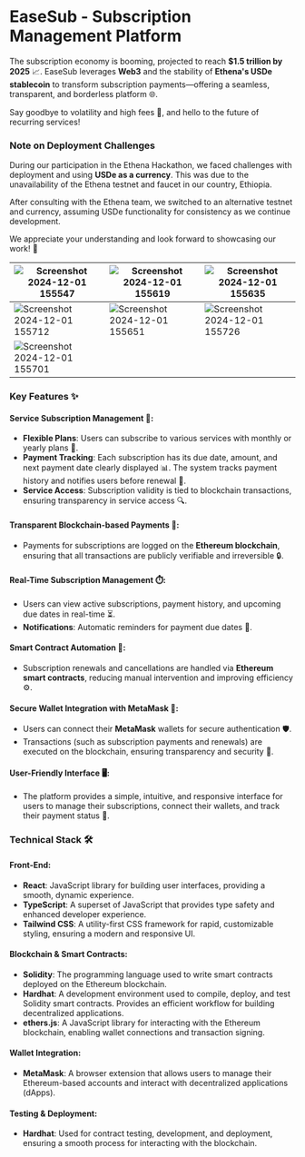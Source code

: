 # EaseSub - Subscription Management Platform

The subscription economy is booming, projected to reach **$1.5 trillion by 2025** 📈. EaseSub leverages **Web3** and the stability of **Ethena's USDe stablecoin** to transform subscription payments—offering a seamless, transparent, and borderless platform 🌐.  

Say goodbye to volatility and high fees 🙌, and hello to the future of recurring services!

### Note on Deployment Challenges

During our participation in the Ethena Hackathon, we faced challenges with deployment and using **USDe as a currency**. This was due to the unavailability of the Ethena testnet and faucet in our country, Ethiopia.  

After consulting with the Ethena team, we switched to an alternative testnet and currency, assuming USDe functionality for consistency as we continue development. 

We appreciate your understanding and look forward to showcasing our work! 🚀  

| ![Screenshot 2024-12-01 155547](https://github.com/user-attachments/assets/84802fb9-12a4-46a7-9ff7-e9b9f3d505f5) | ![Screenshot 2024-12-01 155619](https://github.com/user-attachments/assets/099e3b2c-4c31-49a3-b9ac-42a2c66c2b2c) | ![Screenshot 2024-12-01 155635](https://github.com/user-attachments/assets/2c77e339-95dc-42c1-b080-610f4661cf54) |
|-----------------------------------------------------------------------------------------------------------------|-----------------------------------------------------------------------------------------------------------------|-----------------------------------------------------------------------------------------------------------------|
| ![Screenshot 2024-12-01 155712](https://github.com/user-attachments/assets/6672d373-5ab7-4548-ab7a-ebf38f2cf850) | ![Screenshot 2024-12-01 155651](https://github.com/user-attachments/assets/037401af-78f5-40d3-a3f7-328480864a25) | ![Screenshot 2024-12-01 155726](https://github.com/user-attachments/assets/c7c79945-5fba-4068-aa08-aa3fd6615f0b) |
| ![Screenshot 2024-12-01 155701](https://github.com/user-attachments/assets/a2143b8b-d6c1-4203-8916-d01e3f0c359b)                                                                                                                   |                                                                                                                 |                                                                                                                 |



### Key Features ✨

#### Service Subscription Management 📅:
- **Flexible Plans**: Users can subscribe to various services with monthly or yearly plans 🔄.
- **Payment Tracking**: Each subscription has its due date, amount, and next payment date clearly displayed 📊. The system tracks payment history and notifies users before renewal 🔔.
- **Service Access**: Subscription validity is tied to blockchain transactions, ensuring transparency in service access 🔍.

#### Transparent Blockchain-based Payments 🔗:
- Payments for subscriptions are logged on the **Ethereum blockchain**, ensuring that all transactions are publicly verifiable and irreversible 🔒.

#### Real-Time Subscription Management ⏱️:
- Users can view active subscriptions, payment history, and upcoming due dates in real-time ⏳.
- **Notifications**: Automatic reminders for payment due dates 🔔.

#### Smart Contract Automation 🤖:
- Subscription renewals and cancellations are handled via **Ethereum smart contracts**, reducing manual intervention and improving efficiency ⚙️.

#### Secure Wallet Integration with MetaMask 🔐:
- Users can connect their **MetaMask** wallets for secure authentication 🛡️.
- Transactions (such as subscription payments and renewals) are executed on the blockchain, ensuring transparency and security 🔑.

#### User-Friendly Interface 🖥️:
- The platform provides a simple, intuitive, and responsive interface for users to manage their subscriptions, connect their wallets, and track their payment status 📲.


### Technical Stack 🛠️

#### Front-End:
- **React**: JavaScript library for building user interfaces, providing a smooth, dynamic experience.
- **TypeScript**: A superset of JavaScript that provides type safety and enhanced developer experience.
- **Tailwind CSS**: A utility-first CSS framework for rapid, customizable styling, ensuring a modern and responsive UI.

#### Blockchain & Smart Contracts:
- **Solidity**: The programming language used to write smart contracts deployed on the Ethereum blockchain.
- **Hardhat**: A development environment used to compile, deploy, and test Solidity smart contracts. Provides an efficient workflow for building decentralized applications.
- **ethers.js**: A JavaScript library for interacting with the Ethereum blockchain, enabling wallet connections and transaction signing.

#### Wallet Integration:
- **MetaMask**: A browser extension that allows users to manage their Ethereum-based accounts and interact with decentralized applications (dApps).

#### Testing & Deployment:
- **Hardhat**: Used for contract testing, development, and deployment, ensuring a smooth process for interacting with the blockchain.





